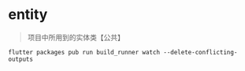 # entity

> 项目中所用到的实体类【公共】

```
flutter packages pub run build_runner watch --delete-conflicting-outputs
```